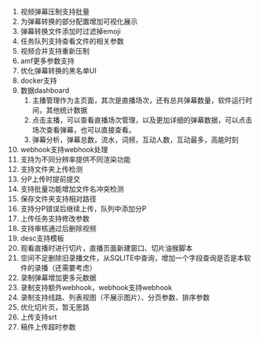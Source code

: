 1. 视频弹幕压制支持批量
   <!-- 3. 增加审核后发送弹幕统计功能 -->
   <!-- 5. srt ai翻译支持，支持ollama -->
2. 为弹幕转换的部分配置增加可视化展示
3. 弹幕转换文件添加时过滤掉emoji
4. 任务队列支持查看文件的相关参数
5. 视频合并支持重新压制
6. amf更多参数支持
7. 优化弹幕转换的黑名单UI
8. docker支持
9. 数据dashboard
   1. 主播管理作为主页面，其次是直播场次，还有总共弹幕数量，软件运行时间，其他统计数据
   2. 点击主播，可以查看直播场次管理，以及更加详细的弹幕数据，可以点击场次查看弹幕，也可以直接查看。
   3. 弹幕分析，弹幕总数，流水，词频，互动人数，互动最多，高能时刻
10. webhook支持webhook处理
11. 支持为不同分辨率提供不同渲染功能
12. 支持文件夹上传检测
13. 分P上传时提前提交
14. 支持批量功能增加文件名冲突检测
15. 保存文件夹支持相对路径
16. 支持分P错误后继续上传，队列中添加分P
17. 上传任务支持修改参数
18. 支持审核通过后删除视频
19. desc支持模板
20. 观看直播时进行切片，直播页面新建窗口、切片油猴脚本
21. 空间不足删除旧录播文件，从SQLITE中查询，增加一个字段查询是否是本软件的录播（还需要考虑）
22. 录制弹幕增加更多元数据
23. 录制支持额外webhook，webhook支持webhook
24. 录制支持线路、列表视图（不展示图片）、分页参数、排序参数
25. 优化切片页，暂无思路
26. 上传支持srt
27. 稿件上传超时参数

